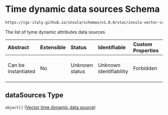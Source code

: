 # Time dynamic data sources Schema

```txt
https://cgi-italy.github.io/insula/schemas/v1.0.0/stac/insula-vector-collection-time-dynamic-data.schema.json#/properties/dataSources
```

The list of tyme dynamic attributes data sources

| Abstract            | Extensible | Status         | Identifiable            | Custom Properties | Additional Properties | Access Restrictions | Defined In                                                                                                                                             |
| :------------------ | :--------- | :------------- | :---------------------- | :---------------- | :-------------------- | :------------------ | :----------------------------------------------------------------------------------------------------------------------------------------------------- |
| Can be instantiated | No         | Unknown status | Unknown identifiability | Forbidden         | Allowed               | none                | [insula-vector-collection-time-dynamic-data.schema.json\*](schemas/stac/insula-vector-collection-time-dynamic-data.schema.json) |

## dataSources Type

`object[]` ([Vector time dynamic data source](insula-vector-collection-time-dynamic-data-defs-vector-time-dynamic-data-source.md))
